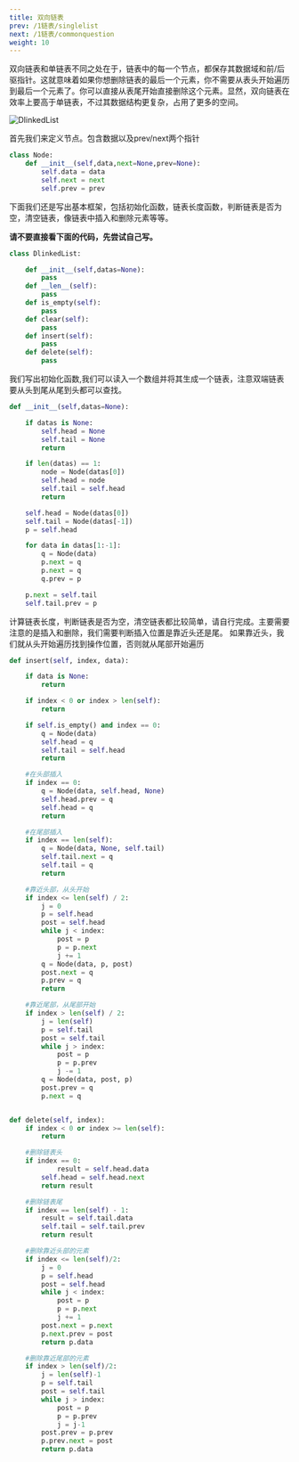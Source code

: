 ```yaml
---
title: 双向链表
prev: /1链表/singlelist
next: /1链表/commonquestion
weight: 10
---
```


双向链表和单链表不同之处在于，链表中的每一个节点，都保存其数据域和前/后驱指针。这就意味着如果你想删除链表的最后一个元素，你不需要从表头开始遍历到最后一个元素了。你可以直接从表尾开始直接删除这个元素。显然，双向链表在效率上要高于单链表，不过其数据结构更复杂，占用了更多的空间。

![DlinkedList](/img/ch1/dlinkedlist.png)

首先我们来定义节点。包含数据以及prev/next两个指针
```python
class Node:
    def __init__(self,data,next=None,prev=None):
        self.data = data
        self.next = next
        self.prev = prev
```

下面我们还是写出基本框架，包括初始化函数，链表长度函数，判断链表是否为空，清空链表，像链表中插入和删除元素等等。

**请不要直接看下面的代码，先尝试自己写。**
```python
class DlinkedList:

    def __init__(self,datas=None):
        pass
    def __len__(self):
        pass
    def is_empty(self):
        pass
    def clear(self):
        pass
    def insert(self):
        pass
    def delete(self):
        pass
```

我们写出初始化函数,我们可以读入一个数组并将其生成一个链表，注意双端链表要从头到尾从尾到头都可以查找。

```python
def __init__(self,datas=None):

    if datas is None:
        self.head = None
        self.tail = None
        return

    if len(datas) == 1:
        node = Node(datas[0])
        self.head = node
        self.tail = self.head
        return

    self.head = Node(datas[0])
    self.tail = Node(datas[-1])
    p = self.head

    for data in datas[1:-1]:
        q = Node(data)
        p.next = q
        p.next = q
        q.prev = p

    p.next = self.tail
    self.tail.prev = p
```

计算链表长度，判断链表是否为空，清空链表都比较简单，请自行完成。主要需要注意的是插入和删除，我们需要判断插入位置是靠近头还是尾。
如果靠近头，我们就从头开始遍历找到操作位置，否则就从尾部开始遍历

```python
def insert(self, index, data):

    if data is None:
        return

    if index < 0 or index > len(self):
        return

    if self.is_empty() and index == 0:
        q = Node(data)
        self.head = q
        self.tail = self.head
        return

    #在头部插入
    if index == 0:
        q = Node(data, self.head, None)
        self.head.prev = q
        self.head = q
        return

    #在尾部插入
    if index == len(self):
        q = Node(data, None, self.tail)
        self.tail.next = q
        self.tail = q
        return

    #靠近头部，从头开始
    if index <= len(self) / 2:
        j = 0
        p = self.head
        post = self.head
        while j < index:
            post = p
            p = p.next
            j += 1
        q = Node(data, p, post)
        post.next = q
        p.prev = q
        return

    #靠近尾部，从尾部开始
    if index > len(self) / 2:
        j = len(self)
        p = self.tail
        post = self.tail
        while j > index:
            post = p
            p = p.prev
            j -= 1
        q = Node(data, post, p)
        post.prev = q
        p.next = q


def delete(self, index):
    if index < 0 or index >= len(self):
        return

    #删除链表头
    if index == 0:
		    result = self.head.data
        self.head = self.head.next
        return result

    #删除链表尾
    if index == len(self) - 1:
        result = self.tail.data
        self.tail = self.tail.prev
        return result

    #删除靠近头部的元素
    if index <= len(self)/2:
        j = 0
        p = self.head
        post = self.head
        while j < index:
            post = p
            p = p.next
            j += 1
        post.next = p.next
        p.next.prev = post
        return p.data

    #删除靠近尾部的元素
    if index > len(self)/2:
        j = len(self)-1
        p = self.tail
        post = self.tail
        while j > index:
            post = p
            p = p.prev
            j = j-1
        post.prev = p.prev
        p.prev.next = post
        return p.data
```
